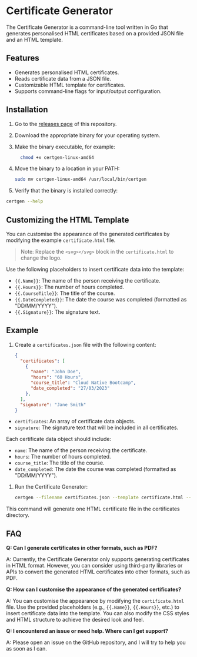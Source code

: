 # Certificate Generator

The Certificate Generator is a command-line tool written in Go that generates personalised HTML certificates based on a provided JSON file and an HTML template.

## Features

- Generates personalised HTML certificates.
- Reads certificate data from a JSON file.
- Customizable HTML template for certificates.
- Supports command-line flags for input/output configuration.

## Installation

1. Go to the [releases page](https://github.com/ahmedgabers/certificate-generator/releases) of this repository.

1. Download the appropriate binary for your operating system.

1. Make the binary executable, for example:

    ```bash
      chmod +x certgen-linux-amd64
    ```

1. Move the binary to a location in your PATH:

   ```bash
   sudo mv certgen-linux-amd64 /usr/local/bin/certgen
   ```

1. Verify that the binary is installed correctly:

  ```bash
  certgen --help
  ```

## Customizing the HTML Template

You can customise the appearance of the generated certificates by modifying the example `certificate.html` file.

>Note: Replace the `<svg></svg>` block in the `certificate.html` to change the logo.

Use the following placeholders to insert certificate data into the template:

- `{{.Name}}`: The name of the person receiving the certificate.
- `{{.Hours}}`: The number of hours completed.
- `{{.CourseTitle}}`: The title of the course.
- `{{.DateCompleted}}`: The date the course was completed (formatted as "DD/MM/YYYY").
- `{{.Signature}}`: The signature text.

## Example

1. Create a `certificates.json` file with the following content:

    ```json
    {
      "certificates": [
        {
          "name": "John Doe",
          "hours": "60 Hours",
          "course_title": "Cloud Native Bootcamp",
          "date_completed": "27/03/2023"
        },
      ],
      "signature": "Jane Smith"
    }
    ```

- `certificates`: An array of certificate data objects.
- `signature`: The signature text that will be included in all certificates.

Each certificate data object should include:

- `name`: The name of the person receiving the certificate.
- `hours`: The number of hours completed.
- `course_title`: The title of the course.
- `date_completed`: The date the course was completed (formatted as "DD/MM/YYYY").

1. Run the Certificate Generator:

    ```bash
    certgen --filename certificates.json --template certificate.html --output certificates
    ```

This command will generate one HTML certificate file in the certificates directory.

## FAQ

**Q: Can I generate certificates in other formats, such as PDF?**

A: Currently, the Certificate Generator only supports generating certificates in HTML format. However, you can consider using third-party libraries or APIs to convert the generated HTML certificates into other formats, such as PDF.

**Q: How can I customise the appearance of the generated certificates?**

A: You can customise the appearance by modifying the `certificate.html` file. Use the provided placeholders (e.g., `{{.Name}}`, `{{.Hours}}`, etc.) to insert certificate data into the template. You can also modify the CSS styles and HTML structure to achieve the desired look and feel.

**Q: I encountered an issue or need help. Where can I get support?**

A: Please open an issue on the GitHub repository, and I will try to help you as soon as I can.
